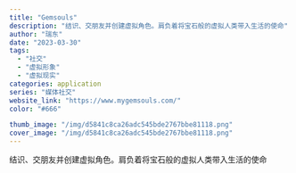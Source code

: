 ```yaml
---
title: "Gemsouls"
description: "结识、交朋友并创建虚拟角色。肩负着将宝石般的虚拟人类带入生活的使命"
author: "瑞东"
date: "2023-03-30"
tags:
  - "社交"
  - "虚拟形象"
  - "虚拟现实"
categories: application
series: "媒体社交"
website_link: "https://www.mygemsouls.com/"
color: "#666"

thumb_image: "/img/d5841c8ca26adc545bde2767bbe81118.png"
cover_image: "/img/d5841c8ca26adc545bde2767bbe81118.png"
---
```


结识、交朋友并创建虚拟角色。肩负着将宝石般的虚拟人类带入生活的使命